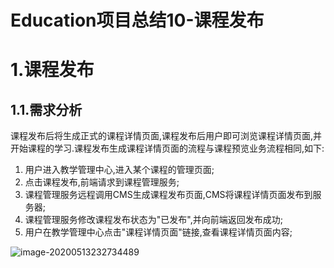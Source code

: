 # Education项目总结10-课程发布

# 1.课程发布

## 1.1.需求分析

课程发布后将生成正式的课程详情页面,课程发布后用户即可浏览课程详情页面,并开始课程的学习.课程发布生成课程详情页面的流程与课程预览业务流程相同,如下:

1. 用户进入教学管理中心,进入某个课程的管理页面;
2. 点击课程发布,前端请求到课程管理服务;
3. 课程管理服务远程调用CMS生成课程发布页面,CMS将课程详情页面发布到服务器;
4. 课程管理服务修改课程发布状态为"已发布",并向前端返回发布成功;
5. 用户在教学管理中心点击"课程详情页面"链接,查看课程详情页面内容;

![image-20200513232734489](https://fechin-leyou.oss-cn-beijing.aliyuncs.com/PicGo/image-20200513232734489.png)